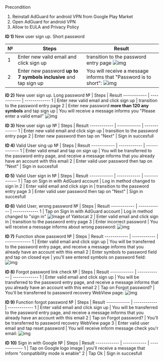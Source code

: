 Precondition
1. Reinstall AdGuard for android VPN from Google Play Market
2. Open AdGuard for android VPN
3. Allow to EULA and Privacy Policy

**ID 1)** New user sign up. Short password

№            | Steps        | Result
------------ | ------------ | -------------
1 | Enter new valid email and click sign up | transition to the password entry page ![img](https://prnt.sc/14jmwww)
2 | Enter new password **up to 7 symbols inclusive** and tap sign up | You will receive a message informs that "Password is to short": ![img](https://prnt.sc/14jnhc9)

**ID 2)** New user sign up. Long password
№            | Steps        | Result
------------ | ------------ | -------------
1 | Enter new valid email and click sign up |  transition to the password entry page
2 | Enter new password **more than 120 any symbols** and tap sign up | You will receive a message informs you "Please enter a valid email" ![img](https://prnt.sc/14jonmk)

**ID 3)** New user sign up
№            | Steps        | Result
------------ | ------------ | -------------
1 | Enter new valid email and click sign up | transition to the password entry page
2 | Enter new password then tap on "Next" | Sign in succesfull

**ID 4)** Valid User sing up
№            | Steps        | Result
------------ | ------------ | -------------
1 | Enter valid email and tap on sign up | You will be transferred to the password entry page, and receive a message informs that you already have an account with this email
2 | Enter valid user password then tap on "Next" | Sign in succesfull

**ID 5)** Valid User sign in
№            | Steps        | Result
------------ | ------------ | -------------
1 | Tap on Sign in with AdGuard account | Log in method changed to sign in
2 | Enter valid email and click sign in | transition to the password entry page
3 | Enter valid user password then tap on "Next" | Sign in succesfull

**ID 6)** Valid User, wrong password
№            | Steps        | Result
------------ | ------------ | -------------
1 | Tap on Sign in with AdGuard account | Log in method changed to "sign in" ![Image of Yaktocat](https://octodex.github.com/images/yaktocat.png)
2 | Enter valid email and click sign in | transition to the password entry page
3 | Enter incorrect password | You will receive a message informs about wrong password: ![img](https://prnt.sc/14jxs6r)

**ID 7)** Function show password
№            | Steps        | Result
------------ | ------------ | -------------
1 | Enter valid email and click sign up | You will be transferred to the password entry page, and receive a message informs that you already have an account with this email
2 | Enter symbols to password field and tap on closed eye | you'll see entered symbols on password field: ![img](https://prnt.sc/14jzwea)

**ID 8)** Forgot password link check
№            | Steps        | Result
------------ | ------------ | -------------
1 | Enter valid email and click sign up | You will be transferred to the password entry page, and receive a message informs that you already have an account with this email
2 | Tap on Forgot password? |  You'll be transferred to password recovery WebView page: ![img](https://prnt.sc/14k0lbu)

**ID 9)** Function forgot password
№            | Steps        | Result
------------ | ------------ | -------------
1 | Enter valid email and click sign up | You will be transferred to the password entry page, and receive a message informs that you already have an account with this email
2 | Tap on Forgot password? |  You'll be transferred to password recovery WebView page
3 | Enter valid user email and tap reset password | You will receive inform message check you'r email: ![img](https://prnt.sc/14k3f6a)

**ID 10)** Sign in with Google
№            | Steps        | Result
------------ | ------------ | -------------
1 | Tap on Google logo image | you'll receive a message that inform "compatibility mode is enable"
2 | Tap Ok | Sign in succesfull


